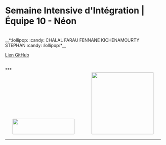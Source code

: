 # Semaine Intensive d'Intégration | Équipe 10 - Néon

</br>
__*:lollipop: :candy:  CHALAL FARAU FENNANE KICHENAMOURTY STEPHAN :candy: :lollipop:*__ 

</br>

[Lien GitHub](https://github.com/Benjigo93/hetic-w1p2021-10-neon)

</br>
***
<div align="center">
<img margin-right="500" src="../assets/haribo-logo.png" width="200" height="50"> &nbsp;&nbsp;&nbsp;&nbsp;&nbsp;&nbsp;&nbsp;&nbsp;&nbsp;&nbsp;&nbsp;&nbsp; <img src="../assets/hetic-logo.png" width="200">
</div>

***
